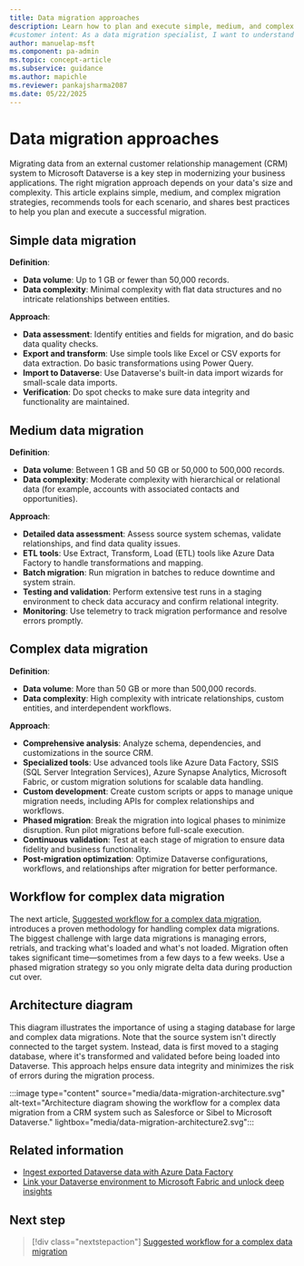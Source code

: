```yaml
---
title: Data migration approaches
description: Learn how to plan and execute simple, medium, and complex data migrations in Power Platform. Discover tools, best practices, and next steps.
#customer intent: As a data migration specialist, I want to understand different data migration approaches so that I can choose the best method for my organization's needs.
author: manuelap-msft
ms.component: pa-admin
ms.topic: concept-article
ms.subservice: guidance
ms.author: mapichle
ms.reviewer: pankajsharma2087
ms.date: 05/22/2025
---
```


# Data migration approaches

Migrating data from an external customer relationship management (CRM) system to Microsoft Dataverse is a key step in modernizing your business applications. The right migration approach depends on your data's size and complexity. This article explains simple, medium, and complex migration strategies, recommends tools for each scenario, and shares best practices to help you plan and execute a successful  migration.

## Simple data migration

**Definition**:

- **Data volume**: Up to 1 GB or fewer than 50,000 records.
- **Data complexity**: Minimal complexity with flat data structures and no intricate relationships between entities.

**Approach**:

- **Data assessment**: Identify entities and fields for migration, and do basic data quality checks.
- **Export and transform**: Use simple tools like Excel or CSV exports for data extraction. Do basic transformations using Power Query.
- **Import to Dataverse**: Use Dataverse's built-in data import wizards for small-scale data imports.
- **Verification**: Do spot checks to make sure data integrity and functionality are maintained.

## Medium data migration

**Definition**:

- **Data volume**: Between 1 GB and 50 GB or 50,000 to 500,000 records.
- **Data complexity**: Moderate complexity with hierarchical or relational data (for example, accounts with associated contacts and opportunities).

**Approach**:

- **Detailed data assessment**: Assess source system schemas, validate relationships, and find data quality issues.
- **ETL tools**: Use Extract, Transform, Load (ETL) tools like Azure Data Factory to handle transformations and mapping.
- **Batch migration**: Run migration in batches to reduce downtime and system strain.
- **Testing and validation**: Perform extensive test runs in a staging environment to check data accuracy and confirm relational integrity.
- **Monitoring**: Use telemetry to track migration performance and resolve errors promptly.

## Complex data migration

**Definition**:

- **Data volume**: More than 50 GB or more than 500,000 records.
- **Data complexity**: High complexity with intricate relationships, custom entities, and interdependent workflows.

**Approach**:

- **Comprehensive analysis**: Analyze schema, dependencies, and customizations in the source CRM.
- **Specialized tools**: Use advanced tools like Azure Data Factory, SSIS (SQL Server Integration Services), Azure Synapse Analytics, Microsoft Fabric, or custom migration solutions for scalable data handling.
- **Custom development**: Create custom scripts or apps to manage unique migration needs, including APIs for complex relationships and workflows.
- **Phased migration**: Break the migration into logical phases to minimize disruption. Run pilot migrations before full-scale execution.
- **Continuous validation**: Test at each stage of migration to ensure data fidelity and business functionality.
- **Post-migration optimization**: Optimize Dataverse configurations, workflows, and relationships after migration for better performance.

## Workflow for complex data migration

The next article, [Suggested workflow for a complex data migration](workflow-complex-data-migration.md), introduces a proven methodology for handling complex data migrations. The biggest challenge with large data migrations is managing errors, retrials, and tracking what's loaded and what's not loaded. Migration often takes significant time—sometimes from a few days to a few weeks. Use a phased migration strategy so you only migrate delta data during production cut over.

## Architecture diagram

This diagram illustrates the importance of using a staging database for large and complex data migrations. Note that the source system isn't directly connected to the target system. Instead, data is first moved to a staging database, where it's transformed and validated before being loaded into Dataverse. This approach helps ensure data integrity and minimizes the risk of errors during the migration process.

:::image type="content" source="media/data-migration-architecture.svg" alt-text="Architecture diagram showing the workflow for a complex data migration from a CRM system such as Salesforce or Sibel to Microsoft Dataverse." lightbox="media/data-migration-architecture2.svg":::

## Related information

- [Ingest exported Dataverse data with Azure Data Factory](/power-apps/maker/data-platform/export-to-data-lake-data-adf)
- [Link your Dataverse environment to Microsoft Fabric and unlock deep insights](/power-apps/maker/data-platform/azure-synapse-link-view-in-fabric)

## Next step

> [!div class="nextstepaction"]
> [Suggested workflow for a complex data migration](workflow-complex-data-migration.md)
